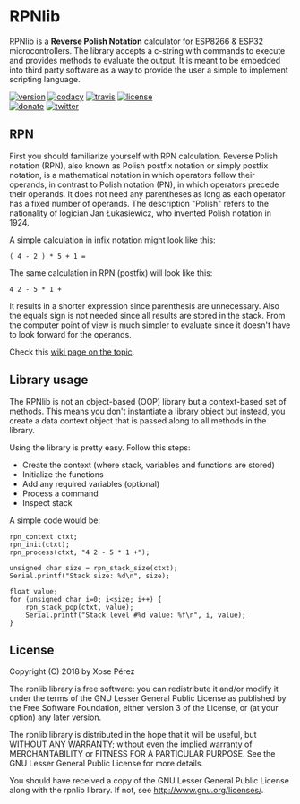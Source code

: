 # RPNlib

RPNlib is a **Reverse Polish Notation** calculator for ESP8266 & ESP32 microcontrollers. 
The library accepts a c-string with commands to execute and provides methods to evaluate the output.
It is meant to be embedded into third party software as a way to provide the user a simple to implement scripting language.

[![version](https://img.shields.io/badge/version-0.0.2-brightgreen.svg)](CHANGELOG.md)
[![codacy](https://img.shields.io/codacy/grade/dca10aead98240db83c23ef550b591dc/master.svg)](https://www.codacy.com/app/xoseperez/rpnlib/dashboard)
[![travis](https://travis-ci.org/xoseperez/rpnlib.svg?branch=master)](https://travis-ci.org/xoseperez/rpnlib)
[![license](https://img.shields.io/github/license/xoseperez/rpnlib.svg)](LICENSE)
<br />
[![donate](https://img.shields.io/badge/donate-PayPal-blue.svg)](https://www.paypal.com/cgi-bin/webscr?cmd=_donations&business=xose%2eperez%40gmail%2ecom&lc=US&no_note=0&currency_code=EUR&bn=PP%2dDonationsBF%3abtn_donate_LG%2egif%3aNonHostedGuest)
[![twitter](https://img.shields.io/twitter/follow/xoseperez.svg?style=social)](https://twitter.com/intent/follow?screen_name=xoseperez)

## RPN

First you should familiarize yourself with RPN calculation. 
Reverse Polish notation (RPN), also known as Polish postfix notation or simply postfix notation, is a mathematical notation in which operators follow their operands, in contrast to Polish notation (PN), in which operators precede their operands. It does not need any parentheses as long as each operator has a fixed number of operands. The description "Polish" refers to the nationality of logician Jan Łukasiewicz, who invented Polish notation in 1924.

A simple calculation in infix notation might look like this:

```
( 4 - 2 ) * 5 + 1 =
```

The same calculation in RPN (postfix) will look like this:

```
4 2 - 5 * 1 +
```

It results in a shorter expression since parenthesis are unnecessary. Also the equals sign is not needed since all results are stored in the stack. From the computer point of view is much simpler to evaluate since it doesn't have to look forward for the operands.

Check this [wiki page on the topic](https://en.wikipedia.org/wiki/Reverse_Polish_notation).

## Library usage

The RPNlib is not an object-based (OOP) library but a context-based set of methods. This means you don't instantiate a library object but instead, you create a data context object that is passed along to all methods in the library.

Using the library is pretty easy. Follow this steps:

* Create the context (where stack, variables and functions are stored)
* Initialize the functions
* Add any required variables (optional)
* Process a command
* Inspect stack

A simple code would be:

```
rpn_context ctxt;
rpn_init(ctxt);
rpn_process(ctxt, "4 2 - 5 * 1 +");

unsigned char size = rpn_stack_size(ctxt);
Serial.printf("Stack size: %d\n", size);

float value;
for (unsigned char i=0; i<size; i++) {
    rpn_stack_pop(ctxt, value);
    Serial.printf("Stack level #%d value: %f\n", i, value);
}
```

## License

Copyright (C) 2018 by Xose Pérez <xose dot perez at gmail dot com>

The rpnlib library is free software: you can redistribute it and/or modify
it under the terms of the GNU Lesser General Public License as published by
the Free Software Foundation, either version 3 of the License, or
(at your option) any later version.

The rpnlib library is distributed in the hope that it will be useful,
but WITHOUT ANY WARRANTY; without even the implied warranty of
MERCHANTABILITY or FITNESS FOR A PARTICULAR PURPOSE.  See the
GNU Lesser General Public License for more details.

You should have received a copy of the GNU Lesser General Public License
along with the rpnlib library.  If not, see <http://www.gnu.org/licenses/>.
